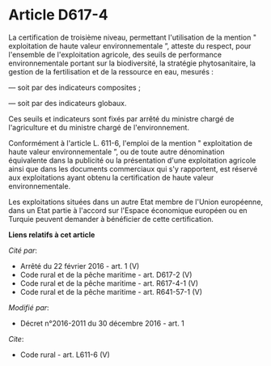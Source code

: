 # Article D617-4

La certification de troisième niveau, permettant l'utilisation de la mention " exploitation de haute valeur environnementale
”, atteste du respect, pour l'ensemble de l'exploitation agricole, des seuils de performance environnementale portant sur la
biodiversité, la stratégie phytosanitaire, la gestion de la fertilisation et de la ressource en eau, mesurés : 

― soit par des indicateurs composites ; 

― soit par des indicateurs globaux. 

Ces seuils et indicateurs sont fixés par arrêté du ministre chargé de l'agriculture et du ministre chargé de
l'environnement. 

Conformément à l'article L. 611-6, l'emploi de la mention " exploitation de haute valeur environnementale ”, ou de toute
autre dénomination équivalente dans la publicité ou la présentation d'une exploitation agricole ainsi que dans les documents
commerciaux qui s'y rapportent, est réservé aux exploitations ayant obtenu la certification de haute valeur
environnementale. 

Les exploitations situées dans un autre Etat membre de l'Union européenne, dans un Etat partie à l'accord sur l'Espace
économique européen ou en Turquie peuvent demander à bénéficier de cette certification.

**Liens relatifs à cet article**

_Cité par_:

  - Arrêté du 22 février 2016 - art. 1 (V)
  - Code rural et de la pêche maritime - art. D617-2 (V)
  - Code rural et de la pêche maritime - art. R617-4-1 (V)
  - Code rural et de la pêche maritime - art. R641-57-1 (V)

_Modifié par_:

  - Décret n°2016-2011 du 30 décembre 2016 - art. 1

_Cite_:

  - Code rural - art. L611-6 (V)
